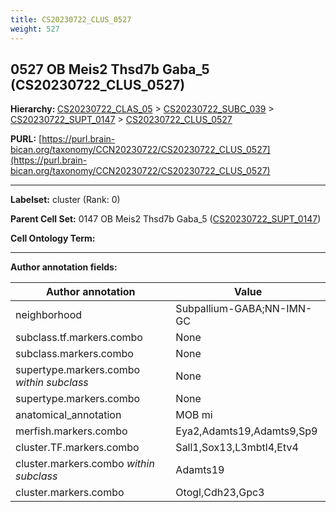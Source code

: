 ```yaml
---
title: CS20230722_CLUS_0527
weight: 527
---
```

## 0527 OB Meis2 Thsd7b Gaba_5 (CS20230722_CLUS_0527)
<b>Hierarchy: </b>
[CS20230722_CLAS_05](../CS20230722_CLAS_05) >
[CS20230722_SUBC_039](../CS20230722_SUBC_039) >
[CS20230722_SUPT_0147](../CS20230722_SUPT_0147) >
[CS20230722_CLUS_0527](../CS20230722_CLUS_0527)

**PURL:** [https://purl.brain-bican.org/taxonomy/CCN20230722/CS20230722_CLUS_0527](https://purl.brain-bican.org/taxonomy/CCN20230722/CS20230722_CLUS_0527)

---


**Labelset:** cluster (Rank: 0)

**Parent Cell Set:** 0147 OB Meis2 Thsd7b Gaba_5 ([CS20230722_SUPT_0147](../CS20230722_SUPT_0147))



**Cell Ontology Term:** 

[MARKER GENES.]: #


---

[TRANSFERRED ANNOTATIONS.]: #


[AUTHOR ANNOTATION FIELDS.]: #


**Author annotation fields:**

| Author annotation | Value |
|-------------------|-------|
|neighborhood|Subpallium-GABA;NN-IMN-GC|
|subclass.tf.markers.combo|None|
|subclass.markers.combo|None|
|supertype.markers.combo _within subclass_|None|
|supertype.markers.combo|None|
|anatomical_annotation|MOB mi|
|merfish.markers.combo|Eya2,Adamts19,Adamts9,Sp9|
|cluster.TF.markers.combo|Sall1,Sox13,L3mbtl4,Etv4|
|cluster.markers.combo _within subclass_|Adamts19|
|cluster.markers.combo|Otogl,Cdh23,Gpc3|
